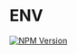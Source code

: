 # ENV
[![NPM Version](http://img.shields.io/npm/v/bichi-env.svg?style=flat)](https://www.npmjs.org/package/bichi-env)